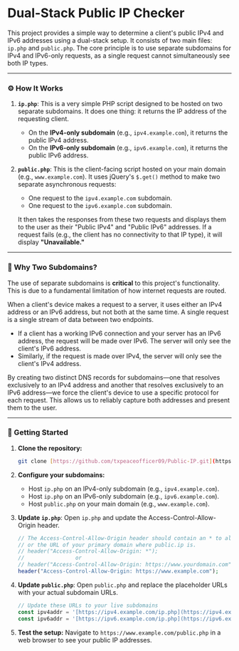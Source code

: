 # Dual-Stack Public IP Checker

This project provides a simple way to determine a client's public IPv4 and IPv6 addresses using a dual-stack setup. It consists of two main files: `ip.php` and `public.php`. The core principle is to use separate subdomains for IPv4 and IPv6-only requests, as a single request cannot simultaneously see both IP types.

***

### ⚙️ How It Works

1.  **`ip.php`**: This is a very simple PHP script designed to be hosted on two separate subdomains. It does one thing: it returns the IP address of the requesting client.
    * On the **IPv4-only subdomain** (e.g., `ipv4.example.com`), it returns the public IPv4 address.
    * On the **IPv6-only subdomain** (e.g., `ipv6.example.com`), it returns the public IPv6 address.

2.  **`public.php`**: This is the client-facing script hosted on your main domain (e.g., `www.example.com`). It uses jQuery's `$.get()` method to make two separate asynchronous requests:
    * One request to the `ipv4.example.com` subdomain.
    * One request to the `ipv6.example.com` subdomain.

    It then takes the responses from these two requests and displays them to the user as their "Public IPv4" and "Public IPv6" addresses. If a request fails (e.g., the client has no connectivity to that IP type), it will display **"Unavailable."**

***

### 🤔 Why Two Subdomains?

The use of separate subdomains is **critical** to this project's functionality. This is due to a fundamental limitation of how internet requests are routed.

When a client's device makes a request to a server, it uses either an IPv4 address or an IPv6 address, but not both at the same time. A single request is a single stream of data between two endpoints.

* If a client has a working IPv6 connection and your server has an IPv6 address, the request will be made over IPv6. The server will only see the client's IPv6 address.
* Similarly, if the request is made over IPv4, the server will only see the client's IPv4 address.

By creating two distinct DNS records for subdomains—one that resolves exclusively to an IPv4 address and another that resolves exclusively to an IPv6 address—we force the client's device to use a specific protocol for each request. This allows us to reliably capture both addresses and present them to the user.

***

### 🚀 Getting Started

1.  **Clone the repository:**
    ```bash
    git clone [https://github.com/txpeaceofficer09/Public-IP.git](https://github.com/txpeaceofficer09/Public-IP.git)
    ```

2.  **Configure your subdomains:**
    * Host `ip.php` on an IPv4-only subdomain (e.g., `ipv4.example.com`).
    * Host `ip.php` on an IPv6-only subdomain (e.g., `ipv6.example.com`).
    * Host `public.php` on your main domain (e.g., `www.example.com`).

3. **Update `ip.php`**: Open `ip.php` and update the Access-Control-Allow-Origin header.
   ```PHP
   // The Access-Control-Allow-Origin header should contain an * to allow any remote domain
   // or the URL of your primary domain where public.ip is.
   // header("Access-Control-Allow-Origin: *");
   //                or
   // header("Access-Control-Allow-Origin: https://www.yourdomain.com");
   header("Access-Control-Allow-Origin: https://www.example.com");
   ```

4.  **Update `public.php`**: Open `public.php` and replace the placeholder URLs with your actual subdomain URLs.
    ```javascript
    // Update these URLs to your live subdomains
    const ipv4addr = '[https://ipv4.example.com/ip.php](https://ipv4.example.com/ip.php)';
    const ipv6addr = '[https://ipv6.example.com/ip.php](https://ipv6.example.com/ip.php)';
    ```

5.  **Test the setup:** Navigate to `https://www.example.com/public.php` in a web browser to see your public IP addresses.
